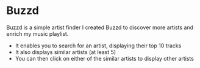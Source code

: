 # Buzzd
Buzzd is a simple artist finder
I created Buzzd to discover more artists and enrich my music playlist.
- It enables you to search for an artist, displaying their top 10 tracks
- It also displays similar artists (at least 5)
- You can then click on either of the similar artists to display other artists

